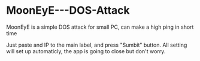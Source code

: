 # MoonEyE---DOS-Attack
MoonEyE is a simple DOS attack for small PC, can make a high ping in short time

Just paste and IP to the main label, and press "Sumbit" button. All setting will set up automaticly, the app is going to close but don't worry.
